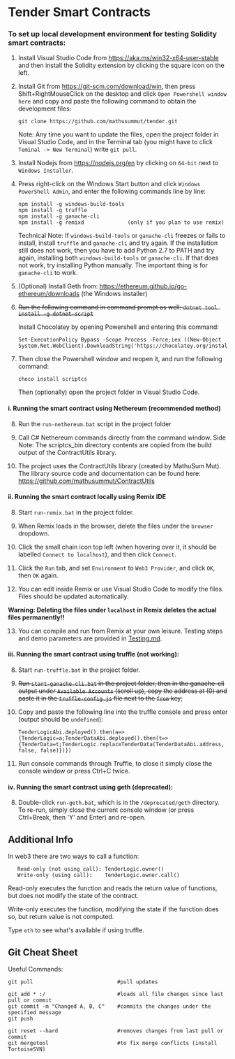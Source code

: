 # Tender Smart Contracts

### To set up local development environment for testing Solidity smart contracts:

1. Install Visual Studio Code from https://aka.ms/win32-x64-user-stable and then install the Solidity extension by clicking the square icon on the left.

2. Install Git from https://git-scm.com/download/win, then press Shift+RightMouseClick on the desktop and click `Open Powershell window here` and copy and paste the following command to obtain the development files:

       git clone https://github.com/mathusummut/tender.git

	Note: Any time you want to update the files, open the project folder in Visual Studio Code, and in the Terminal tab (you might have to click `Teminal -> New Terminal`) write `git pull`.

3. Install Nodejs from https://nodejs.org/en by clicking on `64-bit` next to `Windows Installer`.

4. Press right-click on the Windows Start button and click `Windows PowerShell Admin`, and enter the following commands line by line:

       npm install -g windows-build-tools
       npm install -g truffle
       npm install -g ganache-cli
       npm install -g remixd              (only if you plan to use remix)

	Technical Note: If `windows-build-tools` or `ganache-cli` freezes or fails to install, install `truffle` and `ganache-cli` and try again. If the installation still does not work, then you have to add Python 2.7 to PATH and try again, installing both `windows-build-tools` or `ganache-cli`. If that does not work, try installing Python manually. The important thing is for `ganache-cli` to work.

5. (Optional) Install Geth from: https://ethereum.github.io/go-ethereum/downloads (the Windows installer)

6. ~~Run the following command in command prompt as well: `dotnet tool install -g dotnet-script`~~

    Install Chocolatey by opening Powershell and entering this command:

       Set-ExecutionPolicy Bypass -Scope Process -Force;iex ((New-Object System.Net.WebClient).DownloadString('https://chocolatey.org/install.ps1'))

7. Then close the Powershell window and reopen it, and run the following command:

       choco install scriptcs

	Then (optionally) open the project folder in Visual Studio Code.

#### i. Running the smart contract using Nethereum (recommended method)

8. Run the `run-nethereum.bat` script in the project folder

9. Call C# Nethereum commands directly from the command window. Side Note: The scriptcs_bin directory contents are copied from the build output of the ContractUtils library.

10. The project uses the ContractUtils library (created by MathuSum Mut). The library source code and documentation can be found here: https://github.com/mathusummut/ContractUtils

#### ii. Running the smart contract locally using Remix IDE

8. Start `run-remix.bat` in the project folder.

9. When Remix loads in the browser, delete the files under the `browser` dropdown.

10. Click the small chain icon top left (when hovering over it, it should be labelled `Connect to localhost`), and then click `Connect`.

11. Click the `Run` tab, and set `Environment` to `Web3 Provider`, and click `OK`, then `OK` again.

12. You can edit inside Remix or use Visual Studio Code to modify the files. Files should be updated automatically.

**Warning: Deleting the files under `localhost` in Remix deletes the actual files permanently!!**

13. You can compile and run from Remix at your own leisure. Testing steps and demo parameters are provided in [Testing.md](https://github.com/mathusummut/tender/blob/master/Testing.md).

#### iii. Running the smart contract using truffle (not working):

8. Start `run-truffle.bat` in the project folder.

9. ~~Run `start-ganache-cli.bat` in the project folder, then in the ganache-cli output under `Available Accounts` (scroll up), copy the address at (0) and paste it in the `truffle-config.js` file next to the `from` key~~;

10. Copy and paste the following line into the truffle console and press enter (output should be `undefined`):

        TenderLogicAbi.deployed().then(a=>{TenderLogic=a;TenderDataAbi.deployed().then(t=>{TenderData=t;TenderLogic.replaceTenderData(TenderDataAbi.address, false, false)})})

11. Run console commands through Truffle, to close it simply close the console window or press Ctrl+C twice.

#### iv. Running the smart contract using geth (deprecated):

8. Double-click `run-geth.bat`, which is in the `/deprecated/geth` directory. To re-run, simply close the current console window (or press Ctrl+Break, then 'Y' and Enter) and re-open.

## Additional Info

In web3 there are two ways to call a function:

       Read-only (not using call): TenderLogic.owner()
       Write-only (using call):    TenderLogic.owner.call()

Read-only executes the function and reads the return value of functions, but does not modify the state of the contract.

Write-only executes the function, modifying the state if the function does so, but return value is not computed.

Type `eth` to see what's available if using truffle.

## Git Cheat Sheet

Useful Commands:

    git pull                           #pull updates

    git add * :/                       #loads all file changes since last pull or commit
    git commit -m "Changed A, B, C"    #commits the changes under the specified message
    git push

    git reset --hard                   #removes changes from last pull or commit
    git mergetool                      #to fix merge conflicts (install TortoiseSVN)